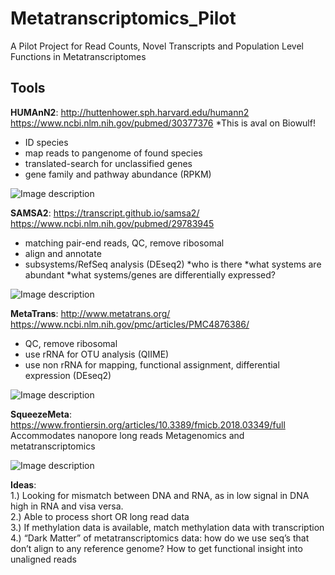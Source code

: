 # Metatranscriptomics_Pilot
A Pilot Project for Read Counts, Novel Transcripts and Population Level Functions in Metatranscriptomes

## Tools     

**HUMAnN2**: http://huttenhower.sph.harvard.edu/humann2
https://www.ncbi.nlm.nih.gov/pubmed/30377376
*This is aval on Biowulf!
* ID species
* map reads to pangenome of found species
* translated-search for unclassified genes
* gene family and pathway abundance (RPKM)

![Image description](http://huttenhower.sph.harvard.edu/sites/default/files/humann2_diamond_500x500.jpg)


**SAMSA2**: https://transcript.github.io/samsa2/ 
https://www.ncbi.nlm.nih.gov/pubmed/29783945
* matching pair-end reads, QC, remove ribosomal
* align and annotate
* subsystems/RefSeq analysis (DEseq2)
	*who is there
	*what systems are abundant
	*what systems/genes are differentially expressed?

![Image description](https://www.biorxiv.org/content/biorxiv/early/2017/09/29/195826/F1.medium.gif)

**MetaTrans**: http://www.metatrans.org/
https://www.ncbi.nlm.nih.gov/pmc/articles/PMC4876386/
* QC, remove ribosomal
* use rRNA for OTU analysis (QIIME)
* use non rRNA for mapping, functional assignment, differential expression (DEseq2)

![Image description](https://media.nature.com/m685/nature-assets/srep/2016/160523/srep26447/images_hires/srep26447-f1.jpg)

**SqueezeMeta**: https://www.frontiersin.org/articles/10.3389/fmicb.2018.03349/full
Accommodates nanopore long reads
Metagenomics and metatranscriptomics

![Image description](https://www.ncbi.nlm.nih.gov/pmc/articles/PMC6353838/bin/fmicb-09-03349-g001.jpg)

**Ideas**:    
1.) Looking for mismatch between DNA and RNA, as in low signal in DNA high in RNA and visa versa.    
2.) Able to process short OR long read data    
3.) If methylation data is available, match methylation data with transcription     
4.) “Dark Matter” of metatranscriptomics data: how do we use seq’s that don’t align to any reference genome? How to get functional insight into unaligned reads    

